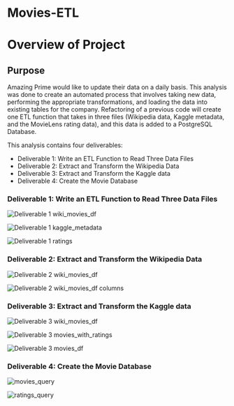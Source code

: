 # Movies-ETL

# Overview of Project

## Purpose

Amazing Prime would like to update their data on a daily basis. This analysis was done to create an automated process that involves taking new data, performing the appropriate transformations, and loading the data into existing tables for the company. Refactoring of a previous code will create one ETL function that takes in three files (Wikipedia data, Kaggle metadata, and the MovieLens rating data), and this data is added to a PostgreSQL Database.

This analysis contains four deliverables:
- Deliverable 1: Write an ETL Function to Read Three Data Files
- Deliverable 2: Extract and Transform the Wikipedia Data
- Deliverable 3: Extract and Transform the Kaggle data
- Deliverable 4: Create the Movie Database

### Deliverable 1: Write an ETL Function to Read Three Data Files

![Deliverable 1 wiki_movies_df](https://user-images.githubusercontent.com/90656004/144764087-2456f764-40f2-4bb4-8bc6-5cadddb80e27.PNG)

![Deliverable 1 kaggle_metadata](https://user-images.githubusercontent.com/90656004/144764090-4663268f-c273-4f79-b184-67ffb1cb007b.PNG)

![Deliverable 1 ratings](https://user-images.githubusercontent.com/90656004/144764093-1e93c2e9-c58a-4b93-ae2e-483cd09d0c35.PNG)


### Deliverable 2: Extract and Transform the Wikipedia Data

![Deliverable 2 wiki_movies_df](https://user-images.githubusercontent.com/90656004/144764096-8ecc33b2-fc2c-4b5d-a104-e2f338f74efa.PNG)

![Deliverable 2 wiki_movies_df columns](https://user-images.githubusercontent.com/90656004/144764098-aac0751c-0d19-4020-894f-9ae3dbc84254.PNG)


### Deliverable 3: Extract and Transform the Kaggle data

![Deliverable 3 wiki_movies_df](https://user-images.githubusercontent.com/90656004/144764065-0630d363-41fb-4cef-915d-65a406aeaa73.PNG)

![Deliverable 3 movies_with_ratings](https://user-images.githubusercontent.com/90656004/144764071-0184e947-4301-483c-8a9d-42077ca4c2ce.PNG)

![Deliverable 3 movies_df](https://user-images.githubusercontent.com/90656004/144764075-35f97089-46e6-418c-8788-8117762fbc8b.PNG)


### Deliverable 4: Create the Movie Database

![movies_query](https://user-images.githubusercontent.com/90656004/144764493-fc3c77af-7a40-4007-a15b-85950e099730.PNG)

![ratings_query](https://user-images.githubusercontent.com/90656004/144764576-3f63e3fb-14ca-4744-bcf3-7c67fbaadc70.png)
